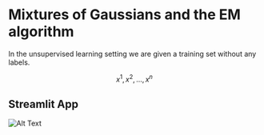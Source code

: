 # Mixtures of Gaussians and the EM algorithm

In the unsupervised learning setting we are given a training set without any labels.

```math
{x^{1}, x^{2}, ..., x^{n}}
```

## Streamlit App
![Alt Text](./gmm.gif)

